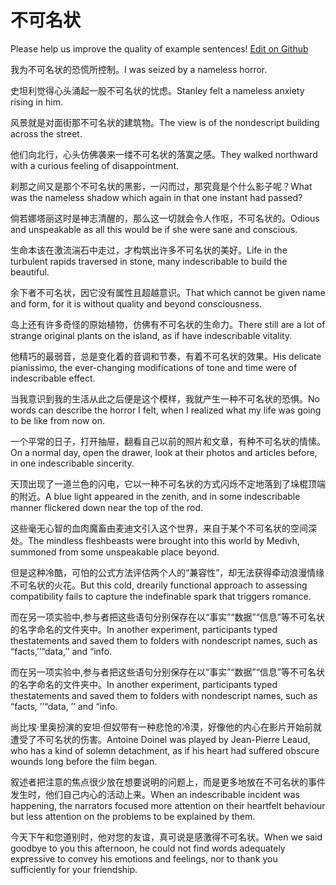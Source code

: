 # 不可名状

Please help us improve the quality of example sentences! [Edit on Github](https://github.com/jiyushe/jiyu-example-sentence-source/blob/main/chinese/bukemingzhuang.md)

<p><span class="chinese">我为不可名状的恐慌所控制。</span><span class="english">I was seized by a nameless horror.</span></p>

<p><span class="chinese">史坦利觉得心头涌起一股不可名状的忧虑。</span><span class="english">Stanley felt a nameless anxiety rising in him.</span></p>

<p><span class="chinese">风景就是对面街那不可名状的建筑物。</span><span class="english">The view is of the nondescript building across the street.</span></p>

<p><span class="chinese">他们向北行，心头仿佛袭来一缕不可名状的落寞之感。</span><span class="english">They walked northward with a curious feeling of disappointment.</span></p>

<p><span class="chinese">刹那之间又是那个不可名状的黑影，一闪而过，那究竟是个什么影子呢？</span><span class="english">What was the nameless shadow which again in that one instant had passed?</span></p>

<p><span class="chinese">倘若娜塔丽这时是神志清醒的，那么这一切就会令人作呕，不可名状的。</span><span class="english">Odious and unspeakable as all this would be if she were sane and conscious.</span></p>

<p><span class="chinese">生命本该在激流湍石中走过，才构筑出许多不可名状的美好。</span><span class="english">Life in the turbulent rapids traversed in stone, many indescribable to build the beautiful.</span></p>

<p><span class="chinese">余下者不可名状，因它没有属性且超越意识。</span><span class="english">That which cannot be given name and form, for it is without quality and beyond consciousness.</span></p>

<p><span class="chinese">岛上还有许多奇怪的原始植物，仿佛有不可名状的生命力。</span><span class="english">There still are a lot of strange original plants on the island, as if have indescribable vitality.</span></p>

<p><span class="chinese">他精巧的最弱音，总是变化着的音调和节奏，有着不可名状的效果。</span><span class="english">His delicate pianissimo, the ever-changing modifications of tone and time were of indescribable effect.</span></p>

<p><span class="chinese">当我意识到我的生活从此之后便是这个模样，我就产生一种不可名状的恐惧。</span><span class="english">No words can describe the horror I felt, when I realized what my life was going to be like from now on.</span></p>

<p><span class="chinese">一个平常的日子，打开抽屉，翻看自己以前的照片和文章，有种不可名状的情愫。</span><span class="english">On a normal day, open the drawer, look at their photos and articles before, in one indescribable sincerity.</span></p>

<p><span class="chinese">天顶出现了一道兰色的闪电，它以一种不可名状的方式闪烁不定地落到了垛棍顶端的附近。</span><span class="english">A blue light appeared in the zenith, and in some indescribable manner flickered down near the top of the rod.</span></p>

<p><span class="chinese">这些毫无心智的血肉魔畜由麦迪文引入这个世界，来自于某个不可名状的空间深处。</span><span class="english">The mindless fleshbeasts were brought into this world by Medivh, summoned from some unspeakable place beyond.</span></p>

<p><span class="chinese">但是这种冷酷，可怕的公式方法评估两个人的“兼容性”，却无法获得牵动浪漫情缘不可名状的火花。</span><span class="english">But this cold, drearily functional approach to assessing compatibility fails to capture the indefinable spark that triggers romance.</span></p>

<p><span class="chinese">而在另一项实验中,参与者把这些语句分别保存在以“事实”“数据”“信息”等不可名状的名字命名的文件夹中。</span><span class="english">In another experiment, participants typed thestatements and saved them to folders with nondescript names, such as “facts,’’“data,’’ and “info.</span></p>

<p><span class="chinese">而在另一项实验中,参与者把这些语句分别保存在以“事实”“数据”“信息”等不可名状的名字命名的文件夹中。</span><span class="english">In another experiment, participants typed thestatements and saved them to folders with nondescript names, such as “facts, ’’“data, ’’ and “info.</span></p>

<p><span class="chinese">尚比埃·里奥扮演的安坦·但奴带有一种悲怆的冷漠，好像他的内心在影片开始前就遭受了不可名状的伤害。</span><span class="english">Antoine Doinel was played by Jean-Pierre Leaud, who has a kind of solemn detachment, as if his heart had suffered obscure wounds long before the film began.</span></p>

<p><span class="chinese">叙述者把注意的焦点很少放在想要说明的问题上，而是更多地放在不可名状的事件发生时，他们自己内心的活动上来。</span><span class="english">When an indescribable incident was happening, the narrators focused more attention on their heartfelt behaviour but less attention on the problems to be explained by them.</span></p>

<p><span class="chinese">今天下午和您道别时，他对您的友谊，真可说是感激得不可名状。</span><span class="english">When we said goodbye to you this afternoon, he could not find words adequately expressive to convey his emotions and feelings, nor to thank you sufficiently for your friendship.</span></p>

